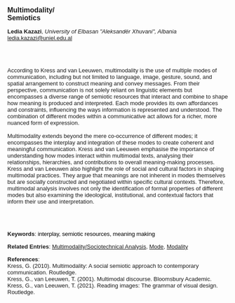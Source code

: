 <!DOCTYPE html><html lang="en"><head><title="Multimodality/Semiotics"></head>
<body><p><font face="Poppins, Calibri, sans-serif" size="3"><b>Multimodality/<br>Semiotics</b></font></p>
<p><font face="Poppins, Calibri, sans-serif" size="2"><b>Ledia Kazazi</b>, <i>University of Elbasan &quot;Aleksandër Xhuvani&quot;, Albania</i><br><a href="mailto:ledia.kazazi@uniel.edu.al" target="blank">ledia.kazazi@uniel.edu.al</a></font></p>
<p><font face="Poppins, Calibri, sans-serif" size="2"><br><br><br>According to Kress and van Leeuwen, multimodality is the use of multiple modes of communication, including but not limited to language, image, gesture, sound, and spatial arrangement to construct meaning and convey messages. From their perspective, communication is not solely reliant on linguistic elements but encompasses a diverse range of semiotic resources that interact and combine to shape how meaning is produced and interpreted. Each mode provides its own affordances and constraints, influencing the ways information is represented and understood. The combination of different modes within a communicative act allows for a richer, more nuanced form of expression.<br><br>Multimodality extends beyond the mere co-occurrence of different modes; it encompasses the interplay and integration of these modes to create coherent and meaningful communication. Kress and van Leeuwen emphasise the importance of understanding how modes interact within multimodal texts, analysing their relationships, hierarchies, and contributions to overall meaning-making processes. Kress and van Leeuwen also highlight the role of social and cultural factors in shaping multimodal practices. They argue that meanings are not inherent in modes themselves but are socially constructed and negotiated within specific cultural contexts. Therefore, multimodal analysis involves not only the identification of formal properties of different modes but also examining the ideological, institutional, and contextual factors that inform their use and interpretation.<br><br><br><br></font></p>
<p><font face="Poppins, Calibri, sans-serif" size="2"><b>Keywords</b>: </span></span></font></font></span></font><font color="#000000"><span style="text-decoration: none"><font face="calibri, sans-serif"><font size="2" style="font-size: 10pt"><span style="letter-spacing: -0.1pt"><span lang="en-gb">i</span></span></font></font></span></font><font color="#000000"><span style="text-decoration: none"><font face="calibri, sans-serif"><font size="2" style="font-size: 10pt"><span style="letter-spacing: -0.1pt"><span lang="en-gb">nterplay, semiotic resources, meaning making</span></span></font></font></span></font></font></p>
<p><font face="Poppins, Calibri, sans-serif" size="2"><b>Related Entries</b>: <a href="./multimodality-sociotechnical-analysis.html">Multimodality/Sociotechnical Analysis</a>, <a href="./mode.html">Mode</a>, <a href="./modality.html">Modality</a></font></p>
<p><font face="Poppins, Calibri, sans-serif" size="2"><b>References</b>:<br>Kress, G. (2010). Multimodality: A social semiotic approach to contemporary communication. Routledge.<br>Kress, G., van Leeuwen, T. (2001). Multimodal discourse. Bloomsbury Academic.<br>Kress, G., van Leeuwen, T. (2021). Reading images: The grammar of visual design. Routledge.</font></p>
</body>